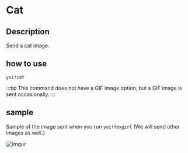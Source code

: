 # Cat

## Description

Send a cat image.

## how to use

`yui!cat`

:::tip
This command does not have a GIF image option, but a GIF image is sent occasionally.
:::

## sample

Sample of the image sent when you run `yui!foxgirl` (We will send other images as well.)

![Imgur](https://i.imgur.com/i2HHYKb.png)
